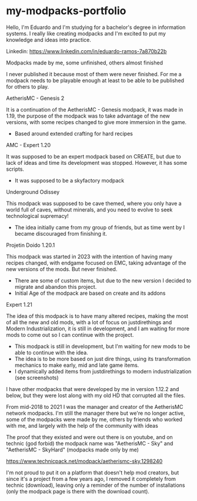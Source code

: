 # my-modpacks-portfolio

Hello, I'm Eduardo and I'm studying for a bachelor's degree in information systems. I really like creating modpacks and I'm excited to put my knowledge and ideas into practice.

Linkedin: https://www.linkedin.com/in/eduardo-ramos-7a870b22b


Modpacks made by me, some unfinished, others almost finished

I never published it because most of them were never finished. For me a modpack needs to be playable enough at least to be able to be published for others to play.

AetherisMC - Genesis 2

It is a continuation of the AetherisMC - Genesis modpack, it was made in 1.19, the purpose of the modpack was to take advantage of the new versions, with some recipes changed to give more immersion in the game.

- Based around extended crafting for hard recipes


AMC - Expert 1.20

It was supposed to be an expert modpack based on CREATE, but due to lack of ideas and time its development was stopped. However, it has some scripts.
- It was supposed to be a skyfactory modpack


Underground Odissey

This modpack was supposed to be cave themed, where you only have a world full of caves, without minerals, and you need to evolve to seek technological supremacy!
- The idea initially came from my group of friends, but as time went by I became discouraged from finishing it.


Projetin Doido 1.20.1

This modpack was started in 2023 with the intention of having many recipes changed, with endgame focused on EMC, taking advantage of the new versions of the mods. But never finished.
- There are some of custom items, but due to the new version I decided to migrate and abandon this project.
- Initial Age of the modpack are based on create and its addons


Expert 1.21

The idea of ​​this modpack is to have many altered recipes, making the most of all the new and old mods, with a lot of focus on justdirethings and Modern Industrialization, it is still in development, and I am waiting for more mods to come out so I can continue with the project.
- This modpack is still in development, but I'm waiting for new mods to be able to continue with the idea.
- The idea is to be more based on just dire things, using its transformation mechanics to make early, mid and late game items.
- I dynamically added items from justdirethings to modern industrialization (see screenshots)




I have other modpacks that were developed by me in version 1.12.2 and below, but they were lost along with my old HD that corrupted all the files.

From mid-2018 to 2021 I was the manager and creator of the AetherisMC network modpacks.
I'm still the manager there but we're no longer active, some of the modpacks were made by me, others by friends who worked with me, and largely with the help of the community with ideas

The proof that they existed and were out there is on youtube, and on technic (god forbid) the modpack name was "AetherisMC - Sky" and "AetherisMC - SkyHard" (modpacks made only by me)

https://www.technicpack.net/modpack/aetherismc-sky.1298240

I'm not proud to put it on a platform that doesn't help mod creators, but since it's a project from a few years ago, I removed it completely from technic (download), leaving only a reminder of the number of installations (only the modpack page is there with the download count).
